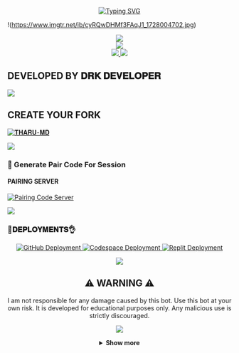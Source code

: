 <p align="center">
  <a href="https://git.io/typing-svg">
    <img src="https://readme-typing-svg.demolab.com?font=EB+Garamond&weight=800&size=28&duration=4000&pause=1000&random=false&width=435&lines=+𝐓𝐇𝐀𝐑𝐔-𝐌𝐃;WHATSAPP+☑️++BOT;DEVELOPED+BY+𝐃𝐑𝐊-𝐃𝐄𝐕𝐄𝐋𝐎𝐏𝐄𝐑" alt="Typing SVG" />
  </a>
</p>

!(https://www.imgtr.net/ib/cyRQwDHMf3FAqJ1_1728004702.jpg)
<p align="center">
<a href="https://www.youtube.com/@DRK-TECH"><img src="https://img.shields.io/badge/YouTube-ff0000?style=for-the-badge&logo=youtube&logoColor=ff000000&link=https://youtube.com/@DRK-TECH" /><br>
<a href="https://whatsapp.com/channel/0029Vakp0UnICVfe3I2Fe72w"><img src="https://img.shields.io/badge/WhatsApp Channel-25D366?style=for-the-badge&logo=whatsapp&logoColor=white&link=https://whatsapp.com/channel/0029VaG9VfPKWEKk1rxTQD20" /><br>
<a href="https://t.me/+13472314632"><img src="https://img.shields.io/badge/Telegram-00FFFF?style=for-the-badge&logo=telegram&logoColor=white" />
<a><img src='https://i.imgur.com/LyHic3i.gif'/></a>

## DEVELOPED BY 𝐃𝐑𝐊 𝐃𝐄𝐕𝐄𝐋𝐎𝐏𝐄𝐑

<a><img src='https://i.imgur.com/LyHic3i.gif'/></a>


## CREATE YOUR FORK
<a href="https://github.com/DRKALPHA/THARU-MD/forks">
  <img title="𝐓𝐇𝐀𝐑𝐔-𝐌𝐃" src="https://img.shields.io/badge/FORK-𝐓𝐇𝐀𝐑𝐔-red?color=red&style=for-the-badge&logo=stackshare">
</a>

<a><img src='https://i.imgur.com/LyHic3i.gif'/></a>


### 🔐 Generate Pair Code For Session

#### PAIRING SERVER 
<a href="https://artistic-maribel-kavindudrk-a1dedeec.koyeb.app/" target="_blank">
  <img alt="Pairing Code Server " src="https://img.shields.io/badge/PAIRING CODE-green?style=for-the-badge&logo=opencv&logoColor=white"/>
</a>

<a><img src='https://i.imgur.com/LyHic3i.gif'/></a>


###  🐛𝐃𝐄𝐏𝐋𝐎𝐘𝐌𝐄𝐍𝐓𝐒👌

<div align="center">
  <!-- Badges for deployment -->
  <a href="https://youtu.be/AZg7UMMy6q8?si=_YyYGgUS1AL9oR-B" target="_blank">
    <img src="https://img.shields.io/badge/Deployment-GitHub-blue?style=for-the-badge&logo=github" alt="GitHub Deployment" />
  </a>
  <a href="https://youtu.be/4b1HNuaQx54?si=CSRoq27E8nS0AeNA" target="_blank">
    <img src="https://img.shields.io/badge/Deployment-Codespace-blue?style=for-the-badge&logo=github" alt="Codespace Deployment" />
  </a>
  <a href="https://youtu.be/yH2KCK0AD4I?si=F5tjgBpK4ZQO0F-x" target="_blank">
    <img src="https://img.shields.io/badge/Deployment-Replit-blue?style=for-the-badge&logo=replit" alt="Replit Deployment" />
  </a>
  
<a><img src='https://i.imgur.com/LyHic3i.gif'/></a>


## ⚠️ WARNING ⚠️

I am not responsible for any damage caused by this bot. Use this bot at your own risk. It is developed for educational purposes only. Any malicious use is strictly discouraged.

<a><img src='https://i.imgur.com/LyHic3i.gif'/></a>


<details>
  <summary><strong>Show more</strong></summary>


<a><img src='https://i.imgur.com/LyHic3i.gif'/></a>


## 𝘿𝙚𝙫𝙚𝙡𝙤𝙥𝙚𝙧

<a href="https://github.com/DRK-S-TEN">
  <img src="https://github.com/DRK-S-TEN.png" width="200" height="200" alt="DRK-S-TEN"/>
</a>
<p align="center"><strong>DRK-DEVELOPER</strong></p>

<a><img src='https://i.imgur.com/LyHic3i.gif'/></a>




<a><img src='https://i.imgur.com/LyHic3i.gif'/></a>


## DATABSE URL

```bash
postgresql://testbot_2m27_user:Az7LOxZBevfQ7qiZ2aKDwQ4325uumm4v@dpg-crngb4o8fa8c738fs4b0-a.oregon-postgres.render.com/testbot_2m27
